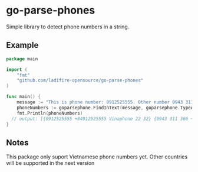 # go-parse-phones
Simple library to detect phone numbers in a string.

## Example
```go
package main

import (
	"fmt"
	"github.com/ladifire-opensource/go-parse-phones"
)

func main() {
	message := "This is phone number: 0912525555. Other number 0943 311 366, and other number +84 968 552 221"
	phoneNumbers := goparsephone.FindInText(message, goparsephone.TypeAll)
	fmt.Println(phoneNumbers)
  // output: [{0912525555 +84912525555 Vinaphone 22 32} {0943 311 366 +84943311366 Vinaphone 47 59} {+84 968 552 221 +84968552221 Viettel 78 93}]
}
```

## Notes
This package only suport Vietnamese phone numbers yet. Other countries will be supported in the next version
